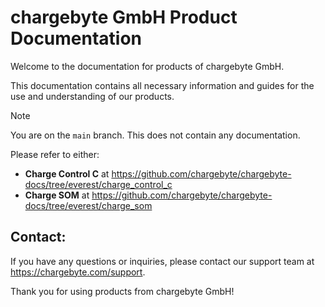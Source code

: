 chargebyte GmbH Product Documentation
=============================

Welcome to the documentation for products of chargebyte GmbH.

This documentation contains all necessary information and guides for the use and understanding of our products.

> [!NOTE]
> You are on the `main` branch. This does not contain any documentation. 
>
> Please refer to either:
>
> - **Charge Control C** at https://github.com/chargebyte/chargebyte-docs/tree/everest/charge_control_c
> - **Charge SOM** at https://github.com/chargebyte/chargebyte-docs/tree/everest/charge_som

Contact:
--------

If you have any questions or inquiries, please contact our support team at https://chargebyte.com/support.

Thank you for using products from chargebyte GmbH!
